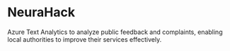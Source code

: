# NeuraHack
Azure Text Analytics to analyze public feedback and complaints, enabling  local authorities to improve their services effectively. 
